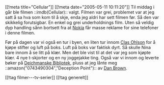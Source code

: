 [[!meta  title="Cellular"]]
[[!meta  date="2005-05-11 10:11:20"]]
Til middag i går ble filmen ::imdb(Cellular):: valgt. Filmen var grei, problemet var at jeg satt å sa hva som kom til å skje, enda jeg aldri har sett filmen før. Så den var skikkelig forutsigbar. En enkel og grei underholdnings film. Uten så veldig dyp handling sånn bortsett fra at <a href="http://www.nokia.no/" title="Connecting people">Nokia</a> får masse reklame for sine telefoner i denne filmen.

Før på dagen var vi også en tur i byen, en liten tur innom <a href="http://www.clasohlson.no/">Clas Ohlson</a> for å kjøpe stifter og luft på boks. Luft på boks var faktisk dyrt. Så skulle Nina bare innom å se litt på klær. Men det ble vist til at det var jeg som kjøpte klær. 4 nye t-skjorter og en ny joggejakke ting. Også var vi innom og leverte bøker på <a href="http://www.deichmanske-bibliotek.oslo.kommune.no/">Deichmanske Bibliotek</a>,  pluss at jeg lånte meg ::amazon("0743490304","Deception Point"):: av <a href="http://www.danbrown.com/">Dan Brown</a>.

[[!tag  filmer---tv-serier]]
[[!tag  generelt]]
